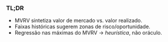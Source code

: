 ### TL;DR

- MVRV sintetiza valor de mercado vs. valor realizado.
- Faixas históricas sugerem zonas de risco/oportunidade.
- Regressão nas máximas do MVRV → *heurística*, não oráculo.
